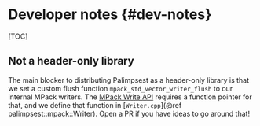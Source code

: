 # Developer notes {#dev-notes}

[TOC]

## Not a header-only library

The main blocker to distributing Palimpsest as a header-only library is that we set a custom flush function `mpack_std_vector_writer_flush` to our internal MPack writers. The [MPack Write API](https://ludocode.github.io/mpack/group__writer.html) requires a function pointer for that, and we define that function in [`Writer.cpp`](@ref palimpsest::mpack::Writer). Open a PR if you have ideas to go around that!
